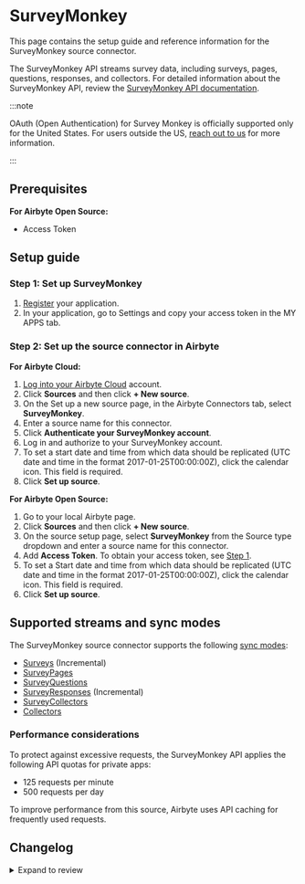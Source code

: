# SurveyMonkey

This page contains the setup guide and reference information for the SurveyMonkey source connector. 

The SurveyMonkey API streams survey data, including surveys, pages, questions, responses, and collectors. For detailed information about the SurveyMonkey API, review the [SurveyMonkey API documentation](https://developer.surveymonkey.com/api/v3/#getting-started).

:::note

OAuth (Open Authentication) for Survey Monkey is officially supported only for the United States. For users outside the US, [reach out to us](mailto:product@airbyte.io) for more information.

:::

<!-- env:oss -->

## Prerequisites

**For Airbyte Open Source:**

- Access Token
<!-- /env:oss -->

## Setup guide

### Step 1: Set up SurveyMonkey

1. [Register](https://developer.surveymonkey.com/apps/) your application. 
2. In your application, go to Settings and copy your access token in the MY APPS tab.

### Step 2: Set up the source connector in Airbyte

<!-- env:cloud -->

**For Airbyte Cloud:**

1. [Log into your Airbyte Cloud](https://cloud.airbyte.com/workspaces) account.
2. Click **Sources** and then click **+ New source**.
3. On the Set up a new source page, in the Airbyte Connectors tab, select **SurveyMonkey**. 
4. Enter a source name for this connector.
5. Click **Authenticate your SurveyMonkey account**.
6. Log in and authorize to your SurveyMonkey account.
7. To set a start date and time from which data should be replicated (UTC date and time in the format 2017-01-25T00:00:00Z), click the calendar icon. This field is required.
8. Click **Set up source**.
<!-- /env:cloud -->

<!-- env:oss -->

**For Airbyte Open Source:**

1. Go to your local Airbyte page.
2. Click **Sources** and then click **+ New source**.
3. On the source setup page, select **SurveyMonkey** from the Source type dropdown and enter a source name for this connector.
4. Add **Access Token**. To obtain your access token, see [Step 1](#step-1-set-up-surveymonkey).
5. To set a Start date and time from which data should be replicated (UTC date and time in the format 2017-01-25T00:00:00Z), click the calendar icon. This field is required.
6. Click **Set up source**.
<!-- /env:oss -->

## Supported streams and sync modes

The SurveyMonkey source connector supports the following [sync modes](https://docs.airbyte.com/cloud/core-concepts#connection-sync-modes):

- [Surveys](https://api.surveymonkey.com/v3/docs?shell#api-endpoints-get-surveys) \(Incremental\)
- [SurveyPages](https://api.surveymonkey.com/v3/docs?shell#api-endpoints-get-surveys-survey_id-pages)
- [SurveyQuestions](https://api.surveymonkey.com/v3/docs?shell#api-endpoints-get-surveys-survey_id-pages-page_id-questions)
- [SurveyResponses](https://api.surveymonkey.com/v3/docs?shell#api-endpoints-get-surveys-survey_id-responses) \(Incremental\)
- [SurveyCollectors](https://api.surveymonkey.com/v3/docs?shell#api-endpoints-get-surveys-survey_id-collectors)
- [Collectors](https://api.surveymonkey.com/v3/docs?shell#api-endpoints-get-collectors-collector_id-)

### Performance considerations

To protect against excessive requests, the SurveyMonkey API applies the following API quotas for private apps:

- 125 requests per minute
- 500 requests per day

To improve performance from this source, Airbyte uses API caching for frequently used requests.

## Changelog

<details>
  <summary>Expand to review</summary>

| Version | Date       | Pull Request                                             | Subject                                                                          |
| :------ | :--------- | :------------------------------------------------------- | :------------------------------------------------------------------------------- |
| 0.3.21 | 2024-09-07 | [45316](https://github.com/airbytehq/airbyte/pull/45316) | Update dependencies |
| 0.3.20 | 2024-08-31 | [45002](https://github.com/airbytehq/airbyte/pull/45002) | Update dependencies |
| 0.3.19 | 2024-08-24 | [44629](https://github.com/airbytehq/airbyte/pull/44629) | Update dependencies |
| 0.3.18 | 2024-08-17 | [44343](https://github.com/airbytehq/airbyte/pull/44343) | Update dependencies |
| 0.3.17 | 2024-08-12 | [43759](https://github.com/airbytehq/airbyte/pull/43759) | Update dependencies |
| 0.3.16 | 2024-08-10 | [43698](https://github.com/airbytehq/airbyte/pull/43698) | Update dependencies |
| 0.3.15 | 2024-08-03 | [43107](https://github.com/airbytehq/airbyte/pull/43107) | Update dependencies |
| 0.3.14 | 2024-07-27 | [42752](https://github.com/airbytehq/airbyte/pull/42752) | Update dependencies |
| 0.3.13 | 2024-07-20 | [42308](https://github.com/airbytehq/airbyte/pull/42308) | Update dependencies |
| 0.3.12 | 2024-07-13 | [41701](https://github.com/airbytehq/airbyte/pull/41701) | Update dependencies |
| 0.3.11 | 2024-07-10 | [41352](https://github.com/airbytehq/airbyte/pull/41352) | Update dependencies |
| 0.3.10 | 2024-07-09 | [41258](https://github.com/airbytehq/airbyte/pull/41258) | Update dependencies |
| 0.3.9 | 2024-07-06 | [40958](https://github.com/airbytehq/airbyte/pull/40958) | Update dependencies |
| 0.3.8 | 2024-06-26 | [40549](https://github.com/airbytehq/airbyte/pull/40549) | Migrate off deprecated auth package |
| 0.3.7 | 2024-06-25 | [40298](https://github.com/airbytehq/airbyte/pull/40298) | Update dependencies |
| 0.3.6 | 2024-06-22 | [40031](https://github.com/airbytehq/airbyte/pull/40031) | Update dependencies |
| 0.3.5 | 2024-06-07 | [39329](https://github.com/airbytehq/airbyte/pull/39329) | Add `CheckpointMixin` for state management |
| 0.3.4 | 2024-06-06 | [39244](https://github.com/airbytehq/airbyte/pull/39244) | [autopull] Upgrade base image to v1.2.2 |
| 0.3.3 | 2024-05-22 | [38559](https://github.com/airbytehq/airbyte/pull/38559) | Migrate Python stream authenticator to `requests_native_auth` package |
| 0.3.2 | 2024-05-20 | [38244](https://github.com/airbytehq/airbyte/pull/38244) | Replace AirbyteLogger with logging.Logger and upgrade base image |
| 0.3.1 | 2024-04-24 | [36664](https://github.com/airbytehq/airbyte/pull/36664) | Schema descriptions and CDK 0.80.0 |
| 0.3.0 | 2024-02-22 | [35561](https://github.com/airbytehq/airbyte/pull/35561) | Migrate connector to low-code |
| 0.2.4 | 2024-02-12 | [35168](https://github.com/airbytehq/airbyte/pull/35168) | Manage dependencies with Poetry |
| 0.2.3 | 2023-10-19 | [31599](https://github.com/airbytehq/airbyte/pull/31599) | Base image migration: remove Dockerfile and use the python-connector-base image |
| 0.2.2 | 2023-05-12 | [26024](https://github.com/airbytehq/airbyte/pull/26024) | Fix dependencies conflict |
| 0.2.1 | 2023-04-27 | [25109](https://github.com/airbytehq/airbyte/pull/25109) | Fix add missing params to stream `SurveyResponses` |
| 0.2.0 | 2023-04-18 | [23721](https://github.com/airbytehq/airbyte/pull/23721) | Add `SurveyCollectors` and `Collectors` stream |
| 0.1.16 | 2023-04-13 | [25080](https://github.com/airbytehq/airbyte/pull/25080) | Fix spec.json required fields and update schema for surveys and survey_responses |
| 0.1.15 | 2023-02-11 | [22865](https://github.com/airbytehq/airbyte/pull/22865) | Specified date formatting in specification |
| 0.1.14 | 2023-01-27 | [22024](https://github.com/airbytehq/airbyte/pull/22024) | Set `AvailabilityStrategy` for streams explicitly to `None` |
| 0.1.13 | 2022-11-29 | [19868](https://github.com/airbytehq/airbyte/pull/19868) | Fix OAuth flow urls |
| 0.1.12 | 2022-10-13 | [17964](https://github.com/airbytehq/airbyte/pull/17964) | Add OAuth for Eu and Ca |
| 0.1.11 | 2022-09-28 | [17326](https://github.com/airbytehq/airbyte/pull/17326) | Migrate to per-stream states |
| 0.1.10 | 2022-09-14 | [16706](https://github.com/airbytehq/airbyte/pull/16706) | Fix 404 error when handling nonexistent surveys |
| 0.1.9   | 2022-07-28 | [13046](https://github.com/airbytehq/airbyte/pull/14998) | Fix state for response stream, fixed backoff behaviour, added unittest           |
| 0.1.8   | 2022-05-20 | [13046](https://github.com/airbytehq/airbyte/pull/13046) | Fix incremental streams                                                          |
| 0.1.7   | 2022-02-24 | [8768](https://github.com/airbytehq/airbyte/pull/8768)   | Add custom survey IDs to limit API calls                                         |
| 0.1.6   | 2022-01-14 | [9508](https://github.com/airbytehq/airbyte/pull/9508)   | Scopes change                                                                    |
| 0.1.5   | 2021-12-28 | [8628](https://github.com/airbytehq/airbyte/pull/8628)   | Update fields in source-connectors specifications                                |
| 0.1.4   | 2021-11-11 | [7868](https://github.com/airbytehq/airbyte/pull/7868)   | Improve 'check' using '/users/me' API call                                       |
| 0.1.3   | 2021-11-01 | [7433](https://github.com/airbytehq/airbyte/pull/7433)   | Remove unsused oAuth flow parameters                                             |
| 0.1.2   | 2021-10-27 | [7433](https://github.com/airbytehq/airbyte/pull/7433)   | Add OAuth support                                                                |
| 0.1.1   | 2021-09-10 | [5983](https://github.com/airbytehq/airbyte/pull/5983)   | Fix caching for gzip compressed http response                                    |
| 0.1.0   | 2021-07-06 | [4097](https://github.com/airbytehq/airbyte/pull/4097)   | Initial Release                                                                  |

</details>
